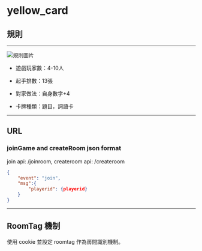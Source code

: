 # yellow_card

## 規則

---

![規則圖片](https://pic.pimg.tw/punchboardgame/1530764674-610327665_n.jpg)

* 遊戲玩家數：4-10人

* 起手排數：13張

* 對家做法：自身數字+4

* 卡牌種類：題目，詞語卡

---

## URL

### joinGame  and createRoom json format 

join api: /joinroom, createroom api: /createroom

```json
{
	"event": "join",
	"msg":{
		"playerid": {playerid}
	}
}
```

---

## RoomTag 機制

使用 cookie 並設定 roomtag 作為房間識別機制。



